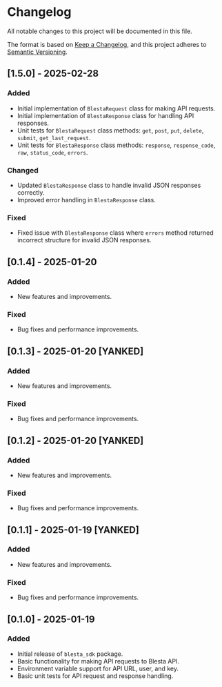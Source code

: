 # Changelog

All notable changes to this project will be documented in this file.

The format is based on [Keep a Changelog](https://keepachangelog.com/en/1.0.0/),
and this project adheres to [Semantic Versioning](https://semver.org/spec/v2.0.0.html).

## [1.5.0] - 2025-02-28

### Added
- Initial implementation of `BlestaRequest` class for making API requests.
- Initial implementation of `BlestaResponse` class for handling API responses.
- Unit tests for `BlestaRequest` class methods: `get`, `post`, `put`, `delete`, `submit`, `get_last_request`.
- Unit tests for `BlestaResponse` class methods: `response`, `response_code`, `raw`, `status_code`, `errors`.

### Changed
- Updated `BlestaResponse` class to handle invalid JSON responses correctly.
- Improved error handling in `BlestaResponse` class.

### Fixed
- Fixed issue with `BlestaResponse` class where `errors` method returned incorrect structure for invalid JSON responses.

## [0.1.4] - 2025-01-20

### Added
- New features and improvements.

### Fixed
- Bug fixes and performance improvements.

## [0.1.3] - 2025-01-20 [YANKED]

### Added
- New features and improvements.

### Fixed
- Bug fixes and performance improvements.

## [0.1.2] - 2025-01-20 [YANKED]

### Added
- New features and improvements.

### Fixed
- Bug fixes and performance improvements.

## [0.1.1] - 2025-01-19 [YANKED]

### Added
- New features and improvements.

### Fixed
- Bug fixes and performance improvements.

## [0.1.0] - 2025-01-19

### Added
- Initial release of `blesta_sdk` package.
- Basic functionality for making API requests to Blesta API.
- Environment variable support for API URL, user, and key.
- Basic unit tests for API request and response handling.
